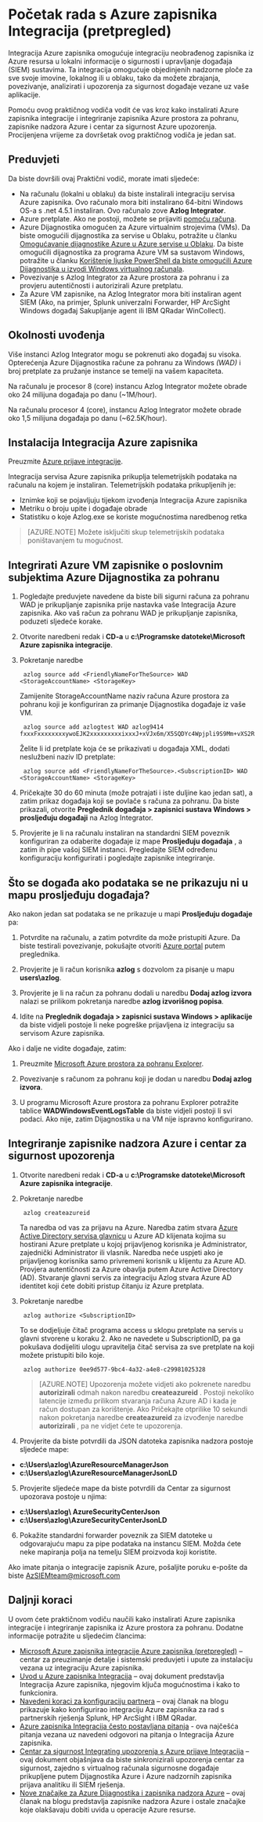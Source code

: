<properties
   pageTitle="Početak rada s Azure zapisnika Integracija | Microsoft Azure"
   description="Saznajte kako instalirati integraciju servisa Azure zapisnika i integracija zapisnika Azure prostora za pohranu, zapisnike nadzora Azure i centar za sigurnost Azure upozorenja."
   services="security"
   documentationCenter="na"
   authors="TomShinder"
   manager="MBaldwin"
   editor="TerryLanfear"/>

<tags
   ms.service="security"
   ms.devlang="na"
   ms.topic="article"
   ms.tgt_pltfrm="na"
   ms.workload="na"
   ms.date="08/24/2016"
   ms.author="TomSh"/>

# <a name="get-started-with-azure-log-integration-preview"></a>Početak rada s Azure zapisnika Integracija (pretpregled)

Integracija Azure zapisnika omogućuje integraciju neobrađenog zapisnika iz Azure resursa u lokalni informacije o sigurnosti i upravljanje događaja (SIEM) sustavima. Ta integracija omogućuje objedinjenih nadzorne ploče za sve svoje imovine, lokalnog ili u oblaku, tako da možete zbrajanja, povezivanje, analizirati i upozorenja za sigurnost događaje vezane uz vaše aplikacije.

Pomoću ovog praktičnog vodiča vodit će vas kroz kako instalirati Azure zapisnika integracije i integriranje zapisnika Azure prostora za pohranu, zapisnike nadzora Azure i centar za sigurnost Azure upozorenja. Procijenjena vrijeme za dovršetak ovog praktičnog vodiča je jedan sat.

## <a name="prerequisites"></a>Preduvjeti

Da biste dovršili ovaj Praktični vodič, morate imati sljedeće:

- Na računalu (lokalni u oblaku) da biste instalirali integraciju servisa Azure zapisnika. Ovo računalo mora biti instalirano 64-bitni Windows OS-a s .net 4.5.1 instaliran. Ovo računalo zove **Azlog Integrator**.
- Azure pretplate. Ako ne postoji, možete se prijaviti [pomoću računa](https://azure.microsoft.com/free/).
- Azure Dijagnostika omogućen za Azure virtualnim strojevima (VMs). Da biste omogućili dijagnostika za servise u Oblaku, potražite u članku [Omogućavanje dijagnostike Azure u Azure servise u Oblaku](../cloud-services/cloud-services-dotnet-diagnostics.md). Da biste omogućili dijagnostika za programa Azure VM sa sustavom Windows, potražite u članku [Korištenje ljuske PowerShell da biste omogućili Azure Dijagnostika u izvodi Windows virtualnog računala](../virtual-machines/virtual-machines-windows-ps-extensions-diagnostics.md).
- Povezivanje s Azlog Integrator za Azure prostora za pohranu i za provjeru autentičnosti i autorizirali Azure pretplatu.
- Za Azure VM zapisnike, na Azlog Integrator mora biti instaliran agent SIEM (Ako, na primjer, Splunk univerzalni Forwarder, HP ArcSight Windows događaj Sakupljanje agent ili IBM QRadar WinCollect).

## <a name="deployment-considerations"></a>Okolnosti uvođenja

Više instanci Azlog Integrator mogu se pokrenuti ako događaj su visoka. Opterećenja Azure Dijagnostika račune za pohranu za Windows *(WAD)* i broj pretplate za pružanje instance se temelji na vašem kapaciteta.

Na računalu je procesor 8 (core) instancu Azlog Integrator možete obrade oko 24 milijuna događaja po danu (~1M/hour).

Na računalu procesor 4 (core), instancu Azlog Integrator možete obrade oko 1,5 milijuna događaja po danu (~62.5K/hour).

## <a name="install-azure-log-integration"></a>Instalacija Integracija Azure zapisnika

Preuzmite [Azure prijave integracije](https://www.microsoft.com/download/details.aspx?id=53324).

Integracija servisa Azure zapisnika prikuplja telemetrijskih podataka na računalu na kojem je instaliran.  Telemetrijskih podataka prikupljenih je:

- Iznimke koji se pojavljuju tijekom izvođenja Integracija Azure zapisnika
- Metriku o broju upite i događaje obrade
- Statistiku o koje Azlog.exe se koriste mogućnostima naredbenog retka

> [AZURE.NOTE] Možete isključiti skup telemetrijskih podataka poništavanjem tu mogućnost.

## <a name="integrate-azure-vm-logs-from-your-azure-diagnostics-storage-accounts"></a>Integrirati Azure VM zapisnike o poslovnim subjektima Azure Dijagnostika za pohranu

1. Pogledajte preduvjete navedene da biste bili sigurni računa za pohranu WAD je prikupljanje zapisnika prije nastavka vaše Integracija Azure zapisnika. Ako vaš račun za pohranu WAD je prikupljanje zapisnika, poduzeti sljedeće korake.

2. Otvorite naredbeni redak i **CD-a** u **c:\Programske datoteke\Microsoft Azure zapisnika integracije**.

3. Pokretanje naredbe

        azlog source add <FriendlyNameForTheSource> WAD <StorageAccountName> <StorageKey>

      Zamijenite StorageAccountName naziv računa Azure prostora za pohranu koji je konfiguriran za primanje Dijagnostika događaje iz vaše VM.

        azlog source add azlogtest WAD azlog9414 fxxxFxxxxxxxxywoEJK2xxxxxxxxxixxxJ+xVJx6m/X5SQDYc4Wpjpli9S9Mm+vXS2RVYtp1mes0t9H5cuqXEw==

      Želite li id pretplate koja će se prikazivati u događaja XML, dodati neslužbeni naziv ID pretplate:

        azlog source add <FriendlyNameForTheSource>.<SubscriptionID> WAD <StorageAccountName> <StorageKey>

4. Pričekajte 30 do 60 minuta (može potrajati i iste duljine kao jedan sat), a zatim prikaz događaja koji se povlače s računa za pohranu. Da biste prikazali, otvorite **Preglednik događaja > zapisnici sustava Windows > prosljeđuju događaji** na Azlog Integrator.

5. Provjerite je li na računalu instaliran na standardni SIEM poveznik konfiguriran za odaberite događaje iz mape **Prosljeđuju događaja** , a zatim ih pipe vašoj SIEM instanci. Pregledajte SIEM određenu konfiguraciju konfigurirati i pogledajte zapisnike integriranje.

## <a name="what-if-data-is-not-showing-up-in-the-forwarded-events-folder"></a>Što se događa ako podataka se ne prikazuju ni u mapu prosljeđuju događaja?

Ako nakon jedan sat podataka se ne prikazuje u mapi **Prosljeđuju događaje** pa:

1. Potvrdite na računalu, a zatim potvrdite da može pristupiti Azure. Da biste testirali povezivanje, pokušajte otvoriti [Azure portal](http://portal.azure.com) putem preglednika.

2. Provjerite je li račun korisnika **azlog** s dozvolom za pisanje u mapu **users\azlog**.

3. Provjerite je li na račun za pohranu dodali u naredbu **Dodaj azlog izvora** nalazi se prilikom pokretanja naredbe **azlog izvorišnog popisa**.
4. Idite na **Preglednik događaja > zapisnici sustava Windows > aplikacije** da biste vidjeli postoje li neke pogreške prijavljena iz integraciju sa servisom Azure zapisnika.

Ako i dalje ne vidite događaje, zatim:

1. Preuzmite [Microsoft Azure prostora za pohranu Explorer](http://storageexplorer.com/).

2. Povezivanje s računom za pohranu koji je dodan u naredbu **Dodaj azlog izvora**.

3. U programu Microsoft Azure prostora za pohranu Explorer potražite tablice **WADWindowsEventLogsTable** da biste vidjeli postoji li svi podaci. Ako nije, zatim Dijagnostika u na VM nije ispravno konfigurirano.

## <a name="integrate-azure-audit-logs-and-security-center-alerts"></a>Integriranje zapisnike nadzora Azure i centar za sigurnost upozorenja

1. Otvorite naredbeni redak i **CD-a** u **c:\Programske datoteke\Microsoft Azure zapisnika integracije**.

2. Pokretanje naredbe

        azlog createazureid

      Ta naredba od vas za prijavu na Azure. Naredba zatim stvara [Azure Active Directory servisa glavnicu](../active-directory/active-directory-application-objects.md) u Azure AD klijenata kojima su hostirani Azure pretplate u kojoj prijavljenog korisnika je Administrator, zajednički Administrator ili vlasnik. Naredba neće uspjeti ako je prijavljenog korisnika samo privremeni korisnik u klijentu za Azure AD. Provjera autentičnosti za Azure obavlja putem Azure Active Directory (AD).  Stvaranje glavni servis za integraciju Azlog stvara Azure AD identitet koji ćete dobiti pristup čitanju iz Azure pretplata.

3. Pokretanje naredbe

        azlog authorize <SubscriptionID>

      To se dodjeljuje čitač programa access u sklopu pretplate na servis u glavni stvorene u koraku 2. Ako ne navedete u SubscriptionID, pa ga pokušava dodijeliti ulogu upravitelja čitač servisa za sve pretplate na koji možete pristupiti bilo koje.

        azlog authorize 0ee9d577-9bc4-4a32-a4e8-c29981025328

      > [AZURE.NOTE] Upozorenja možete vidjeti ako pokrenete naredbu **autorizirali** odmah nakon naredbu **createazureid** . Postoji nekoliko latencije između prilikom stvaranja računa Azure AD i kada je račun dostupan za korištenje. Ako Pričekajte otprilike 10 sekundi nakon pokretanja naredbe **createazureid** za izvođenje naredbe **autorizirali** , pa ne vidjet ćete te upozorenja.

4. Provjerite da biste potvrdili da JSON datoteka zapisnika nadzora postoje sljedeće mape:

  - **c:\Users\azlog\AzureResourceManagerJson**
  - **c:\Users\azlog\AzureResourceManagerJsonLD**

5. Provjerite sljedeće mape da biste potvrdili da Centar za sigurnost upozorava postoje u njima:

  - **c:\Users\azlog\ AzureSecurityCenterJson**
  - **c:\Users\azlog\AzureSecurityCenterJsonLD**

6. Pokažite standardni forwarder poveznik za SIEM datoteke u odgovarajuću mapu za pipe podataka na instancu SIEM. Možda ćete neke mapiranja polja na temelju SIEM proizvoda koji koristite.

Ako imate pitanja o integracije zapisnik Azure, pošaljite poruku e-pošte da biste [AzSIEMteam@microsoft.com](mailto:AzSIEMteam@microsoft.com)

## <a name="next-steps"></a>Daljnji koraci

U ovom ćete praktičnom vodiču naučili kako instalirati Azure zapisnika integracije i integriranje zapisnika iz Azure prostora za pohranu. Dodatne informacije potražite u sljedećim člancima:

- [Microsoft Azure zapisnika integracije Azure zapisnika (pretpregled)](https://www.microsoft.com/download/details.aspx?id=53324) – centar za preuzimanje detalje i sistemski preduvjeti i upute za instalaciju vezana uz integraciju Azure zapisnika.
- [Uvod u Azure zapisnika Integracija](security-azure-log-integration-overview.md) – ovaj dokument predstavlja Integracija Azure zapisnika, njegovim ključa mogućnostima i kako to funkcionira.
- [Navedeni koraci za konfiguraciju partnera](https://blogs.msdn.microsoft.com/azuresecurity/2016/08/23/azure-log-siem-configuration-steps/) – ovaj članak na blogu prikazuje kako konfigurirao integraciju Azure zapisnika za rad s partnerskih rješenja Splunk, HP ArcSight i IBM QRadar.
- [Azure zapisnika Integracija često postavljana pitanja](security-azure-log-integration-faq.md) - ova najčešća pitanja vezana uz navedeni odgovori na pitanja o Integracija Azure zapisnika.
- [Centar za sigurnost Integrating upozorenja s Azure prijave Integracija](../security-center/security-center-integrating-alerts-with-log-integration.md) – ovaj dokument objašnjava da biste sinkronizirali upozorenja centar za sigurnost, zajedno s virtualnog računala sigurnosne događaje prikupljene putem Dijagnostika Azure i Azure nadzornih zapisnika prijava analitiku ili SIEM rješenja.
- [Nove značajke za Azure Dijagnostika i zapisnika nadzora Azure](https://azure.microsoft.com/blog/new-features-for-azure-diagnostics-and-azure-audit-logs/) – ovaj članak na blogu predstavlja zapisnike nadzora Azure i ostale značajke koje olakšavaju dobiti uvida u operacije Azure resurse.
